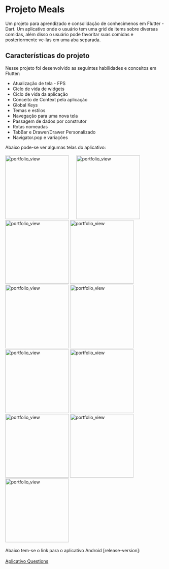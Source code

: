 # Projeto Meals

Um projeto para aprendizado e consolidação de conhecimenos em Flutter - Dart. Um aplicativo onde o usuário tem uma grid de items sobre diversas comidas, além disso o usuário pode favoritar suas comidas e posteriormente ve-las em uma aba separada.

## Características do projeto


Nesse projeto foi desenvolvido as seguintes habilidades e conceitos em Flutter:

- Atualização de tela - FPS
- Ciclo de vida de widgets
- Ciclo de vida da aplicação
- Conceito de Context pela aplicação
- Global Keys
- Temas e estilos
- Navegação para uma nova tela
- Passagem de dados por construtor
- Rotas nomeadas
- TabBar e Drawer/Drawer Personalizado
- Navigator.pop e variações

Abaixo pode-se ver algumas telas do aplicativo:
<br/><br/>
<img width="200" alt="portfolio_view" src="https://israel-public-images.s3.us-east-2.amazonaws.com/Simulator+Screen+Shot+-+iPhone+12+Pro+-+2020-12-13+at+19.29.32.png">
<img width="200" style="margin: 0 20px;" alt="portfolio_view" src="https://israel-public-images.s3.us-east-2.amazonaws.com/Simulator+Screen+Shot+-+iPhone+12+Pro+-+2020-12-13+at+19.29.39.png">
<img width="200" alt="portfolio_view" src="https://israel-public-images.s3.us-east-2.amazonaws.com/Simulator+Screen+Shot+-+iPhone+12+Pro+-+2020-12-13+at+19.29.45.png">
<img width="200" alt="portfolio_view" src="https://israel-public-images.s3.us-east-2.amazonaws.com/Simulator+Screen+Shot+-+iPhone+12+Pro+-+2020-12-13+at+19.29.45.png">
<img width="200" alt="portfolio_view" src="https://israel-public-images.s3.us-east-2.amazonaws.com/Simulator+Screen+Shot+-+iPhone+12+Pro+-+2020-12-13+at+19.29.45.png">
<img width="200" alt="portfolio_view" src="https://israel-public-images.s3.us-east-2.amazonaws.com/Simulator+Screen+Shot+-+iPhone+12+Pro+-+2020-12-13+at+19.29.45.png">
<img width="200" alt="portfolio_view" src="https://israel-public-images.s3.us-east-2.amazonaws.com/Simulator+Screen+Shot+-+iPhone+12+Pro+-+2020-12-13+at+19.29.45.png">
<img width="200" alt="portfolio_view" src="https://israel-public-images.s3.us-east-2.amazonaws.com/Simulator+Screen+Shot+-+iPhone+12+Pro+-+2020-12-13+at+19.29.45.png">
<img width="200" alt="portfolio_view" src="https://israel-public-images.s3.us-east-2.amazonaws.com/Simulator+Screen+Shot+-+iPhone+12+Pro+-+2020-12-13+at+19.29.45.png">
<img width="200" alt="portfolio_view" src="https://israel-public-images.s3.us-east-2.amazonaws.com/Simulator+Screen+Shot+-+iPhone+12+Pro+-+2020-12-13+at+19.29.45.png">
<img width="200" alt="portfolio_view" src="https://israel-public-images.s3.us-east-2.amazonaws.com/Simulator+Screen+Shot+-+iPhone+12+Pro+-+2020-12-13+at+19.29.45.png">
<br/><br/>
Abaixo tem-se o link para o aplicativo Android [release-version]:
<br/>
<br/>
<a href="https://israel-public-images.s3.us-east-2.amazonaws.com/questions-app-release.apk">Aplicativo Questions</a>
